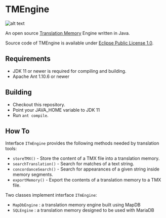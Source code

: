 # TMEngine

![alt text](https://maxprograms.com/images/tmengine_s.png "TMEngine")

An open source [Translation Memory](https://en.wikipedia.org/wiki/Translation_memory) Engine written in Java.

Source code of TMEngine is available under [Eclipse Public License 1.0](https://www.eclipse.org/org/documents/epl-v10.html).

## Requirements

- JDK 11 or newer is required for compiling and building.
- Apache Ant 1.10.6 or newer

## Building

- Checkout this repository.
- Point your JAVA_HOME variable to JDK 11
- Run `ant compile`.

## How To

Interface `ITmEngine` provides the following methods needed by translation tools:

- `storeTMX()` - Store the content of a TMX file into a translation memory.
- `searchTranslation()` - Search for matches of a text string.
- `concordanceSearch()` - Search for appearances of a given string inside memory segments.
- `exportMemory()` - Export the contents of a translation memory to a TMX file.


Two classes implement interface `ITmEngine`:

- `MapDbEngine` : a translation memory engine built using MapDB
- `SQLEngine` : a translation memory designed to be used with MariaDB

